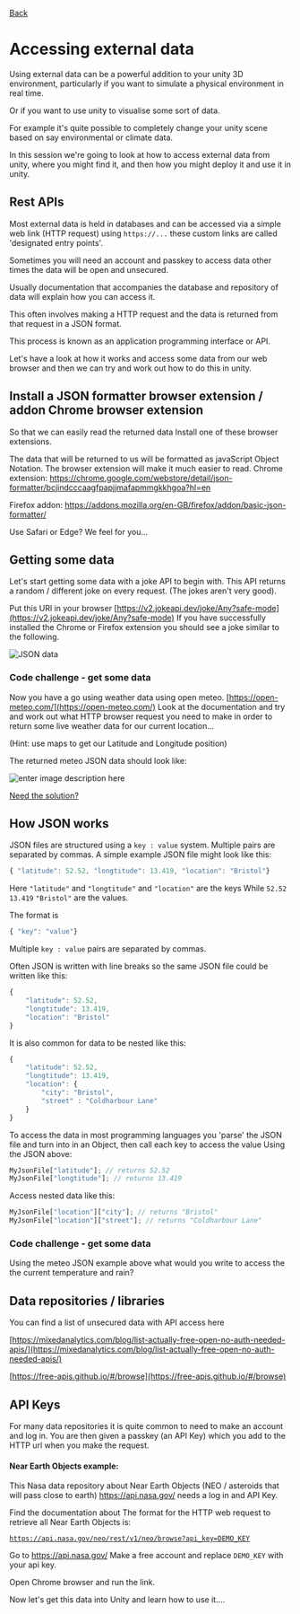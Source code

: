 [Back](https://uwetom.github.io/media-production-worksheets)

# Accessing external data 
Using external data can be a powerful addition to your unity 3D environment, particularly if you want to simulate a physical environment in real time.

Or if you want to use unity to visualise some sort of data.

For example it's quite possible to completely change your unity scene based on say environmental or climate data.

In this session we're going to look at how to access external data from unity, where you might find it, and then how you might deploy it and use it in unity.

## Rest APIs
Most external data is held in databases and can be accessed via a simple web link (HTTP request) using ```https://...``` these custom links are called 'designated entry points'. 

Sometimes you will need an account and passkey to access data other times the data will be open and unsecured.

Usually documentation that accompanies the database and repository of data will explain how you can access it.

This often involves making a HTTP request and the data is returned from that request in a JSON format.

This process is known as an application programming interface or API.

Let's have a look at how it works and access some data from our web browser and then we can try and work out how to do this in unity.

## Install a JSON formatter browser extension / addon Chrome browser extension
So that we can easily read the returned data Install one of these browser extensions.

The data that will be returned to us will be formatted as javaScript Object Notation. The browser extension will make it much easier to read.
Chrome extension:
https://chrome.google.com/webstore/detail/json-formatter/bcjindcccaagfpapjjmafapmmgkkhgoa?hl=en 

Firefox addon:
https://addons.mozilla.org/en-GB/firefox/addon/basic-json-formatter/ 

Use Safari or Edge? We feel for you…

## Getting some data
Let's start getting some data with a joke API to begin with. This API returns a random / different joke on every request. (The jokes aren't very good).

Put this URl in your browser
[https://v2.jokeapi.dev/joke/Any?safe-mode](https://v2.jokeapi.dev/joke/Any?safe-mode)
If you have successfully installed the Chrome or Firefox extension you should see a joke similar to the following.

  ![JSON data](https://raw.githubusercontent.com/uwetom/media-production-worksheets/master/wk15-using-external-data/images/joke-api-2.png)

### Code challenge - get some data
Now you have a go using weather data using open meteo. 
[https://open-meteo.com/](https://open-meteo.com/)
Look at the documentation and try and work out what HTTP browser request you need to make in order to return some live weather data for our current location…

(Hint: use maps to get our Latitude and Longitude position)

The returned meteo JSON data should look like:

![enter image description here](https://raw.githubusercontent.com/uwetom/media-production-worksheets/master/wk15-using-external-data/images/meteo-api-2.png)

[Need the solution?](https://uwetom.github.io/media-production-worksheets/api-solutions.html)

## How JSON works
JSON files are structured using a ```key : value``` system. 
Multiple pairs are separated by commas.
A simple example JSON file might look like this:
```Javascript
{ "latitude": 52.52, "longtitude": 13.419, "location": "Bristol"}
```
Here ```"latitude"``` and ```"longtitude"``` and ```"location"``` are the keys
While ```52.52``` ```13.419``` ``"Bristol"`` are the values.

The format is 
```Javascript 
{ "key": "value"}
```
Multiple ```key : value``` pairs are separated by commas. 

Often JSON is written with line breaks so the same JSON file could be written like this:
```Javascript
{ 
	"latitude": 52.52, 
	"longtitude": 13.419, 
	"location": "Bristol"
}
```
It is also common for data to be nested like this:
```Javascript
{ 
	"latitude": 52.52, 
	"longtitude": 13.419, 
	"location": {
		"city": "Bristol",
		"street" : "Coldharbour Lane"
	}
}
```
To access the data in most programming languages you 'parse' the JSON file and turn into in an Object, then call each key to access the value
Using the JSON above:
```Javascript
MyJsonFile["latitude"]; // returns 52.52
MyJsonFile["longtitude"]; // returns 13.419
```
Access nested data like this:
```Javascript
MyJsonFile["location"]["city"]; // returns "Bristol"
MyJsonFile["location"]["street"]; // returns "Coldharbour Lane"
```
### Code challenge - get some data
Using the meteo JSON example above what would you write to access the the current temperature and rain?

## Data repositories / libraries
You can find a list of unsecured data with API access here

[https://mixedanalytics.com/blog/list-actually-free-open-no-auth-needed-apis/](https://mixedanalytics.com/blog/list-actually-free-open-no-auth-needed-apis/)

[https://free-apis.github.io/#/browse](https://free-apis.github.io/#/browse)


## API Keys
For many data repositories it is quite common to need to make an account and log in. You are then given a passkey (an API Key) which you add to the HTTP url when you make the request.

#### Near Earth Objects example:
This Nasa data repository about Near Earth Objects (NEO / asteroids that will pass close to earth) https://api.nasa.gov/ needs a log in and API Key. 

Find the documentation about 
The format for the HTTP web request to retrieve all Near Earth Objects is:

[`https://api.nasa.gov/neo/rest/v1/neo/browse?api_key=DEMO_KEY`](https://api.nasa.gov/neo/rest/v1/neo/browse?api_key=DEMO_KEY)

Go to https://api.nasa.gov/ Make a free account and replace ```DEMO_KEY``` with your api key. 

Open Chrome browser and run the link. 



Now let's get this data into Unity and learn how to use it....
<!--stackedit_data:
eyJoaXN0b3J5IjpbMjQwNzQ1MzUwLDUwNjI1Nzc0MCwtMTUzMT
kzOTAyMCwtNTU1NDAxMzgxLDEwMTQ5ODUzODYsLTE4NTUzNjEy
MDgsLTM1ODMwNjQsMjg3MDIzNzgyLC0xNDIzMjQyNjAzLDE0OT
M1MTAyNzYsLTE3NjA2MjQzNjgsMTYyMTc1OTc2NywtMTA0MDE1
MzEyMywxMzg0ODU4MTc4LDEzMzYxMjgyMDgsLTY2OTgzOTMxMC
wtNjkyNjA4MDE2LDkwOTE2ODM4MSw5MzEyMzE0NjRdfQ==
-->